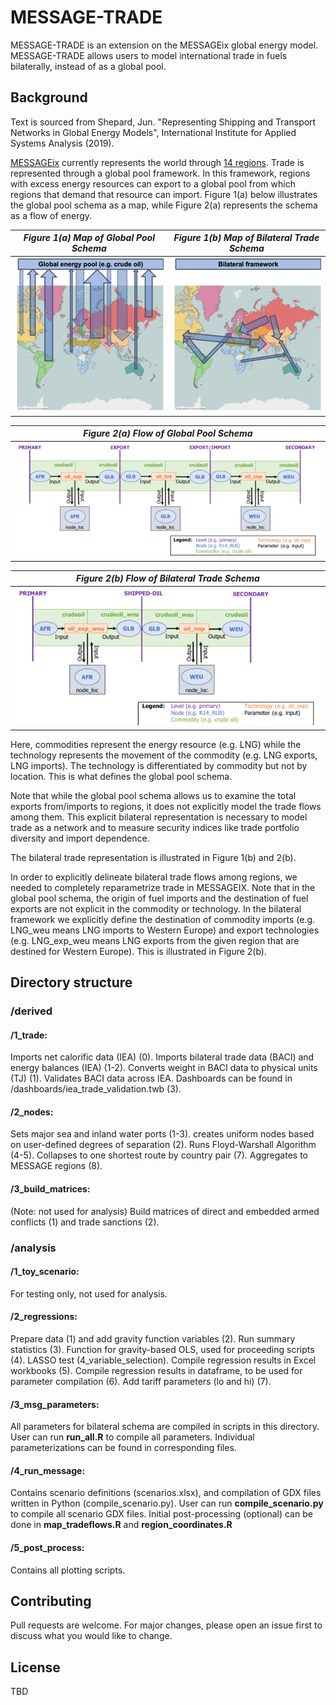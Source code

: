 # MESSAGE-TRADE

MESSAGE-TRADE is an extension on the MESSAGEix global energy model. MESSAGE-TRADE allows users to model international trade in fuels bilaterally, instead of as a global pool.

## Background
Text is sourced from Shepard, Jun. "Representing Shipping and Transport Networks in Global Energy Models", International Institute for Applied Systems Analysis (2019).

[MESSAGEix](https://github.com/iiasa/message_ix) currently represents the world through [14 regions](http://www.iiasa.ac.at/web/home/research/researchPrograms/Energy/MESSAGE-model-regions.en.html). Trade is represented through a global pool framework. In this framework, regions with excess energy resources can export to a global pool from which regions that demand that resource can import. Figure 1(a) below illustrates the global pool schema as a map, while Figure 2(a) represents the schema as a flow of energy. 

|*Figure 1(a) Map of Global Pool Schema*|*Figure 1(b) Map of Bilateral Trade Schema*|
|:--:|:--:| 
|![](images/global_pool_map2.png)|![](images/bilateral_map2.png)|

|*Figure 2(a) Flow of Global Pool Schema*|
|:--:|
|![](images/global_pool_flow2.png)|

|*Figure 2(b) Flow of Bilateral Trade Schema*|
|:--:|
|![](images/bilateral_flow2.png)|

Here, commodities represent the energy resource (e.g. LNG) while the technology represents the movement of the commodity (e.g. LNG exports, LNG imports). The technology is differentiated by commodity but not by location. This is what defines the global pool schema.

Note that while the global pool schema allows us to examine the total exports from/imports to regions, it does not explicitly model the trade flows among them. This explicit bilateral representation is necessary to model trade as a network and to measure security indices like trade portfolio diversity and import dependence.

The bilateral trade representation is illustrated in Figure 1(b) and 2(b). 

In order to explicitly delineate bilateral trade flows among regions, we needed to completely reparametrize trade in MESSAGEIX. Note that in the global pool schema, the origin of fuel imports and the destination of fuel exports are not explicit in the commodity or technology. In the bilateral framework we explicitly define the destination of commodity imports (e.g. LNG_weu means LNG imports to Western Europe) and export technologies (e.g. LNG_exp_weu means LNG exports from the given region that are destined for Western Europe). This is illustrated in Figure 2(b). 

## Directory structure
### /derived
#### **/1_trade:** 
Imports net calorific data (IEA) (0). Imports bilateral trade data (BACI) and energy balances (IEA) (1-2). Converts weight in BACI data to physical units (TJ) (1). Validates BACI data across IEA. Dashboards can be found in /dashboards/iea_trade_validation.twb (3).
#### **/2_nodes:** 
Sets major sea and inland water ports (1-3). creates uniform nodes based on user-defined degrees of separation (2). Runs Floyd-Warshall Algorithm (4-5). Collapses to one shortest route by country pair (7). Aggregates to MESSAGE regions (8).
#### **/3_build_matrices:** 
(Note: not used for analysis) Build matrices of direct and embedded armed conflicts (1) and trade sanctions (2).

### /analysis
#### **/1_toy_scenario:** 
For testing only, not used for analysis.
#### **/2_regressions:** 
Prepare data (1) and add gravity function variables (2). Run summary statistics (3). Function for gravity-based OLS, used for proceeding scripts (4). LASSO test (4_variable_selection). Compile regression results in Excel workbooks (5). Compile regression results in dataframe, to be used for parameter compilation (6). Add tariff parameters (lo and hi) (7).
#### **/3_msg_parameters:** 
All parameters for bilateral schema are compiled in scripts in this directory. User can run **run_all.R** to compile all parameters. Individual parameterizations can be found in corresponding files. 
#### **/4_run_message:** 
Contains scenario definitions (scenarios.xlsx), and compilation of GDX files written in Python (compile_scenario.py). User can run **compile_scenario.py** to compile all scenario GDX files. Initial post-processing (optional) can be done in **map_tradeflows.R** and **region_coordinates.R**
#### **/5_post_process:** 
Contains all plotting scripts.

## Contributing
Pull requests are welcome. For major changes, please open an issue first to discuss what you would like to change.

## License
TBD